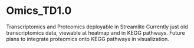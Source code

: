 # Omics_TD1.0
Transcriptomics and Proteomics deployable in Streamlite
Currently just old transcriptomics data, viewable at heatmap and in KEGG pathways. Future plans to integrate proteomics onto KEGG pathways in visualization.
